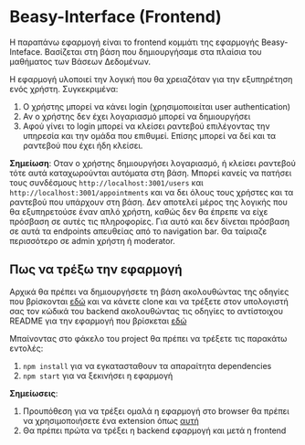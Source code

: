 # Beasy-Interface (Frontend)



Η παραπάνω εφαρμογή είναι το frontend κομμάτι της εφαρμογής Beasy-Inteface. Bασίζεται στη βάση που δημιουργήσαμε στα πλαίσια του μαθήματος των Βάσεων Δεδομένων.

Η εφαρμογή υλοποιεί την λογική που θα χρειαζόταν για την εξυπηρέτηση ενός χρήστη. Συγκεκριμένα:
1. Ο χρήστης μπορεί να κάνει login (χρησιμοποιείται user authentication)
2. Αν ο χρήστης δεν έχει λογαριασμό μπορεί να δημιουργήσει
3. Αφού γίνει το login μπορεί να κλείσει ραντεβού επιλέγοντας την υπηρεσία και την ομάδα που επιθυμεί. Επίσης μπορεί να δεί και τα ραντεβού που έχει ήδη κλείσει.


**Σημείωση**: Οταν ο χρήστης δημιουργήσει λογαριασμό, ή κλείσει ραντεβού τότε αυτά καταχωρούνται αυτόματα στη βάση. Μπορεί κανείς να πατήσει τους συνδέσμους `http://localhost:3001/users` και `http://localhost:3001/appointments` και να δει όλους τους χρήστες και τα ραντεβού που υπάρχουν στη βάση. Δεν αποτελεί μέρος της λογικής που θα εξυπηρετούσε έναν απλό χρήστη, καθώς δεν θα έπρεπε να είχε πρόσβαση σε αυτές τις πληροφορίες. Για αυτό και δεν δίνεται πρόσβαση σε αυτά τα endpoints απευθείας από το navigation bar. Θα ταίριαζε περισσότερο σε admin χρήστη ή moderator.

## Πως να τρέξω την εφαρμογή
Αρχικά θα πρέπει να δημιουργήσετε τη βάση ακολουθώντας της οδηγίες που βρίσκονται [εδώ](https://github.com/anapgeo/Beasy-DB) και να κάνετε clone και να τρέξετε στον υπολογιστή σας τον κώδικά του backend ακολουθώντας τις οδηγίες το αντίστοιχου README για την εφαρμογή που βρίσκεται [εδώ](https://github.com/anapgeo/Beasy-Backend)

Μπαίνοντας στο φάκελο του project θα πρέπει να τρέξετε τις παρακάτω εντολές:
1. `npm install` για να εγκατασταθουν τα απαραίτητα dependencies
2. `npm start` για να ξεκινήσει η εφαρμογή

**Σημείωσεις**:
1. Προυπόθεση για να τρέξει ομαλά η εφαρμογή στο browser θα πρέπει να χρησιμοποιήσετε ένα extension όπως [αυτή](https://chromewebstore.google.com/detail/moesif-origin-cors-change/digfbfaphojjndkpccljibejjbppifbc)
2. Θα πρέπει πρώτα να τρέξει η backend εφαρμογή και μετά η frontend


